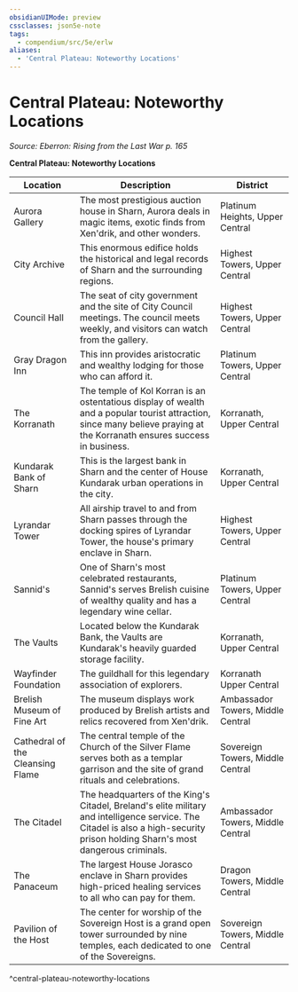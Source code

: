 ```yaml
---
obsidianUIMode: preview
cssclasses: json5e-note
tags:
  - compendium/src/5e/erlw
aliases:
  - 'Central Plateau: Noteworthy Locations'
---
```

# Central Plateau: Noteworthy Locations
*Source: Eberron: Rising from the Last War p. 165* 

**Central Plateau: Noteworthy Locations**

| Location | Description | District |
|----------|-------------|----------|
| Aurora Gallery | The most prestigious auction house in Sharn, Aurora deals in magic items, exotic finds from Xen'drik, and other wonders. | Platinum Heights, Upper Central |
| City Archive | This enormous edifice holds the historical and legal records of Sharn and the surrounding regions. | Highest Towers, Upper Central |
| Council Hall | The seat of city government and the site of City Council meetings. The council meets weekly, and visitors can watch from the gallery. | Highest Towers, Upper Central |
| Gray Dragon Inn | This inn provides aristocratic and wealthy lodging for those who can afford it. | Platinum Towers, Upper Central |
| The Korranath | The temple of Kol Korran is an ostentatious display of wealth and a popular tourist attraction, since many believe praying at the Korranath ensures success in business. | Korranath, Upper Central |
| Kundarak Bank of Sharn | This is the largest bank in Sharn and the center of House Kundarak urban operations in the city. | Korranath, Upper Central |
| Lyrandar Tower | All airship travel to and from Sharn passes through the docking spires of Lyrandar Tower, the house's primary enclave in Sharn. | Highest Towers, Upper Central |
| Sannid's | One of Sharn's most celebrated restaurants, Sannid's serves Brelish cuisine of wealthy quality and has a legendary wine cellar. | Platinum Towers, Upper Central |
| The Vaults | Located below the Kundarak Bank, the Vaults are Kundarak's heavily guarded storage facility. | Korranath, Upper Central |
| Wayfinder Foundation | The guildhall for this legendary association of explorers. | Korranath Upper Central |
| Brelish Museum of Fine Art | The museum displays work produced by Brelish artists and relics recovered from Xen'drik. | Ambassador Towers, Middle Central |
| Cathedral of the Cleansing Flame | The central temple of the Church of the Silver Flame serves both as a templar garrison and the site of grand rituals and celebrations. | Sovereign Towers, Middle Central |
| The Citadel | The headquarters of the King's Citadel, Breland's elite military and intelligence service. The Citadel is also a high-security prison holding Sharn's most dangerous criminals. | Ambassador Towers, Middle Central |
| The Panaceum | The largest House Jorasco enclave in Sharn provides high-priced healing services to all who can pay for them. | Dragon Towers, Middle Central |
| Pavilion of the Host | The center for worship of the Sovereign Host is a grand open tower surrounded by nine temples, each dedicated to one of the Sovereigns. | Sovereign Towers, Middle Central |
^central-plateau-noteworthy-locations
